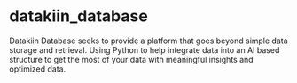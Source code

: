 # datakiin_database
Datakiin Database seeks to provide a platform that goes beyond simple data storage and retrieval. Using Python to help integrate data into an AI based structure to get the most of your data with meaningful insights and optimized data.